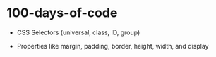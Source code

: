 # 100-days-of-code

- CSS Selectors (universal, class, ID, group)

- Properties like margin, padding, border, height, width, and display
